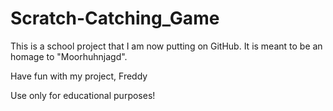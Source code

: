 # Scratch-Catching_Game
This is a school project that I am now putting on GitHub. It is meant to be an homage to "Moorhuhnjagd".

Have fun with my project,
Freddy

Use only for educational purposes!
